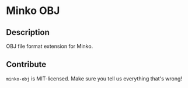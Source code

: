 Minko OBJ
=========


Description
-----------

OBJ file format extension for Minko.


Contribute
----------

`minko-obj` is MIT-licensed.  Make sure you tell us everything that's wrong!
